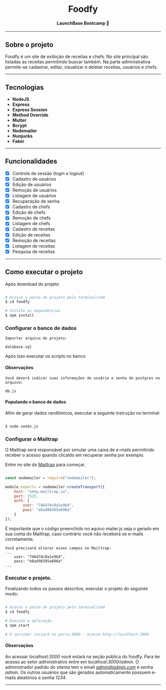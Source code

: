 <h1 align="center">
   Foodfy
</h1>

<h4 align="center"> 
	LaunchBase Bootcamp 🚀
</h4>

---

## Sobre o projeto 

Foodfy é um site de exibição de receitas e chefs. No site principal são listadas as receitas permitindo buscar também. Na parte administrativa permite-se cadastrar, editar, visualizar e deletar receitas, usuários e chefs.

---

## Tecnologias 

- **NodeJS**
- **Express**
- **Express Session**
- **Method Override**
- **Multer**
- **Bcrypt**
- **Nodemailer**
- **Nunjucks**
- **Faker**

---

## Funcionalidades

- [x] Controle de sessão (login e logout)
- [x] Cadastro de usuários
- [x] Edição de usuários
- [x] Remoção de usuários
- [x] Listagem de usuários
- [x] Recuperação de senha
- [x] Cadastro de chefs
- [x] Edição de chefs
- [x] Remoção de chefs
- [x] Listagem de chefs
- [x] Cadastro de receitas
- [x] Edição de receitas
- [x] Remoção de receitas
- [x] Listagem de receitas
- [x] Pesquisa de receitas

---

## Como executar o projeto
<p>Após download do projeto</p>


```bash

# Acesse a pasta do projeto pelo terminal/cmd
$ cd foodfy

# Instale as dependências
$ npm install

```

### Configurar o banco de dados

```
Importar arquivo do projeto:

database.sql
```

Após isso executar os scripts no banco


#### Observações

```
Você deverá indicar suas informações de usuário e senha do postgres no arquivo:

db.js
```


#### Populando o banco de dados

Afim de gerar dados randômicos, executar a seguinte instrução no terminal:

```bash

$ node seeds.js

```

### Configurar o Mailtrap

O Mailtrap será responsável por simular uma caixa de e-mails permitindo receber o acesso quando clicaldo em recuperar senha por exemplo.

Entre no site do [Mailtrap](https://mailtrap.io/) para começar.

```javascript

const nodemailer = require("nodemailer");

module.exports = nodemailer.createTransport({
    host: "smtp.mailtrap.io",
    port: 2525,
    auth: {
        user: "746d74c0a1e9b4",
    	pass: "e8ad98395a606a"
    }
});

```

É importante que o código preenchido no aquivo mailer.js seja o gerado em sua conta do Mailtrap, caso contrário você não receberá os e-mails corretamente.

```
Você precisará alterar esses campos no Mailtrap:
...
	user: "746d74c0a1e9b4",
	pass: "e8ad98395a606a"
...
```

### Executar o projeto.

Finalizando todos os passos descritos, executar o projeto do seguinte modo:


```bash

# Acesse a pasta do projeto pelo terminal/cmd
$ cd foodfy

# Execute a aplicação
$ npm start

# O servidor inciará na porta:3000 - acesse http://localhost:3000

```

#### Observações

Ao acessar *localhost:3000* você estará na seção pública do foodfy. Para ter acesso ao setor administrativo entre em *localhost:3000/admin*. O administrador padrão do sitema tem o email *admin@admin.com* e senha *admin*. Os outros usuários que são gerados automaticamente possuem e-mails aleatórios e senha *1234*.

---
